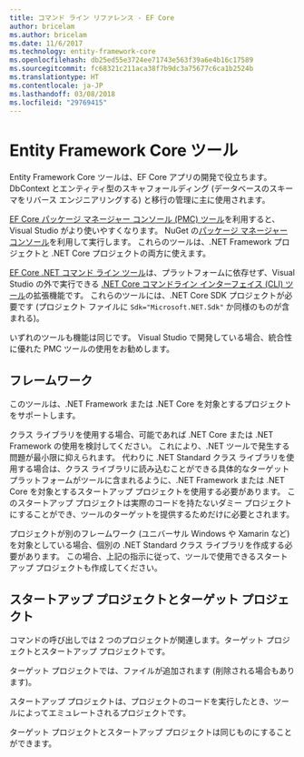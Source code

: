 ```yaml
---
title: コマンド ライン リファレンス - EF Core
author: bricelam
ms.author: bricelam
ms.date: 11/6/2017
ms.technology: entity-framework-core
ms.openlocfilehash: db25ed55e3724ee71743e563f39a6e4b16c17589
ms.sourcegitcommit: fc68321c211aca38f7b9dc3a75677c6ca1b2524b
ms.translationtype: HT
ms.contentlocale: ja-JP
ms.lasthandoff: 03/08/2018
ms.locfileid: "29769415"
---
```

<a name="entity-framework-core-tools"></a>Entity Framework Core ツール
===========================
Entity Framework Core ツールは、EF Core アプリの開発で役立ちます。 DbContext とエンティティ型のスキャフォールディング (データベースのスキーマをリバース エンジニアリングする) と移行の管理に主に使用されます。

[EF Core パッケージ マネージャー コンソール (PMC) ツール][1]を利用すると、Visual Studio がより使いやすくなります。 NuGet の[パッケージ マネージャー コンソール][2]を利用して実行します。 これらのツールは、.NET Framework プロジェクトと .NET Core プロジェクトの両方に使えます。

[EF Core .NET コマンド ライン ツール][3]は、プラットフォームに依存せず、Visual Studio の外で実行できる [.NET Core コマンドライン インターフェイス (CLI) ツール][4]の拡張機能です。 これらのツールには、.NET Core SDK プロジェクトが必要です (プロジェクト ファイルに `Sdk="Microsoft.NET.Sdk"` か同様のものが含まれる)。

いずれのツールも機能は同じです。 Visual Studio で開発している場合、統合性に優れた PMC ツールの使用をお勧めします。

<a name="frameworks"></a>フレームワーク
----------
このツールは、.NET Framework または .NET Core を対象とするプロジェクトをサポートします。

クラス ライブラリを使用する場合、可能であれば .NET Core または .NET Framework の使用を検討してください。 これにより、.NET ツールで発生する問題が最小限に抑えられます。 代わりに .NET Standard クラス ライブラリを使用する場合は、クラス ライブラリに読み込むことができる具体的なターゲット プラットフォームがツールに含まれるように、.NET Framework または .NET Core を対象とするスタートアップ プロジェクトを使用する必要があります。 このスタートアップ プロジェクトは実際のコードを持たないダミー プロジェクトにすることができ、ツールのターゲットを提供するためだけに必要とされます。

プロジェクトが別のフレームワーク (ユニバーサル Windows や Xamarin など) を対象としている場合、個別の .NET Standard クラス ライブラリを作成する必要があります。 この場合、上記の指示に従って、ツールで使用できるスタートアップ プロジェクトも作成してください。

<a name="startup-and-target-projects"></a>スタートアップ プロジェクトとターゲット プロジェクト
---------------------------
コマンドの呼び出しでは 2 つのプロジェクトが関連します。ターゲット プロジェクトとスタートアップ プロジェクトです。

ターゲット プロジェクトでは、ファイルが追加されます (削除される場合もあります)。

スタートアップ プロジェクトは、プロジェクトのコードを実行したとき、ツールによってエミュレートされるプロジェクトです。

ターゲット プロジェクトとスタートアップ プロジェクトは同じものにすることができます。


  [1]: powershell.md
  [2]: https://docs.microsoft.com/nuget/tools/package-manager-console
  [3]: dotnet.md
  [4]: https://docs.microsoft.com/dotnet/core/tools/
